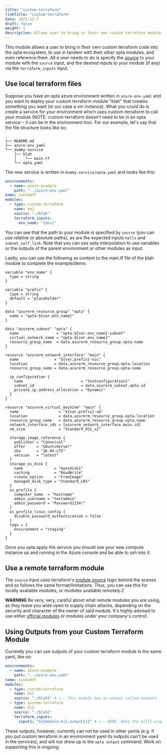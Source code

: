 ```yaml
---
title: "custom-terraform"
linkTitle: "custom-terraform"
date: 2021-12-7
draft: false
weight: 1
description: Allows user to bring in their own custom terraform module
---
```


This module allows a user to bring in their own custom terraform code into the opta ecosystem, to use in tandem with
their other opta modules, and even reference them. All a user needs to do is specify the 
[source](https://www.terraform.io/language/modules/sources#module-sources)
to your module with the `source` input, and the desired inputs to your module (if any) via the 
`terraform_inputs` input.

## Use local terraform files
Suppose you have an opta azure environment written in `azure-env.yaml` and you want to deploy your custom terraform module
"blah" that creates something you want (in our case a vm instance). What you could do is create a service for your
environment which uses custom-terraform to call your module (NOTE: custom-terraform doesn't need to be in an opta 
service-- it can be in the environment too). For our example, let's say that the file structure looks like so:

```
.
├── README.md
├── azure-env.yaml
└── dummy-service
    ├── blah
    │    └── main.tf
    └── opta.yaml
```

The new service is written in `dummy-service/opta.yaml` and looks like this:

```yaml
environments:
  - name: azure-example
    path: "../azure-env.yaml"
name: customtf
modules:
  - type: custom-terraform
    name: vm1
    source: "./blah"
    terraform_inputs:
      env_name: "{env}"
```

You can see that the path to your module is specified by `source` (you can use relative or absolute paths),
as are the expected inputs `hello` and `subnet_self_link`. Note that you can use opta interpolation to use variables or
the outputs of the parent environment or other modules as input.

Lastly, you can use the following as content to the main.tf file of the blah module to complete the example/demo:

```hcl
variable "env_name" {
  type = string
}

variable "prefix" {
  type = string
  default = "placeholder"
}

data "azurerm_resource_group" "opta" {
  name = "opta-${var.env_name}"
}

data "azurerm_subnet" "opta" {
  name                 = "opta-${var.env_name}-subnet"
  virtual_network_name = "opta-${var.env_name}"
  resource_group_name  = data.azurerm_resource_group.opta.name
}

resource "azurerm_network_interface" "main" {
  name                = "${var.prefix}-nic"
  location            = data.azurerm_resource_group.opta.location
  resource_group_name = data.azurerm_resource_group.opta.name

  ip_configuration {
    name                          = "testconfiguration1"
    subnet_id                     = data.azurerm_subnet.opta.id
    private_ip_address_allocation = "Dynamic"
  }
}

resource "azurerm_virtual_machine" "main" {
  name                  = "${var.prefix}-vm"
  location              = data.azurerm_resource_group.opta.location
  resource_group_name   = data.azurerm_resource_group.opta.name
  network_interface_ids = [azurerm_network_interface.main.id]
  vm_size               = "Standard_DS1_v2"

  storage_image_reference {
    publisher = "Canonical"
    offer     = "UbuntuServer"
    sku       = "16.04-LTS"
    version   = "latest"
  }
  storage_os_disk {
    name              = "myosdisk1"
    caching           = "ReadWrite"
    create_option     = "FromImage"
    managed_disk_type = "Standard_LRS"
  }
  os_profile {
    computer_name  = "hostname"
    admin_username = "testadmin"
    admin_password = "Password1234!"
  }
  os_profile_linux_config {
    disable_password_authentication = false
  }
  tags = {
    environment = "staging"
  }
}
```

Once you opta apply the service you should see your new compute instance up and running in the Azure console and be able
to ssh into it.

## Use a remote terraform module
The `source` input uses terraform's [module source](https://www.terraform.io/language/modules/sources#module-sources)
logic behind the scenes and so follows the same format/limitations. Thus, you can use this for locally available modules,
or modules available remotely.Z

**WARNING** Be very, very, careful about what remote modules you are using, as they leave you wide open to supply chain
attacks, depending on the security and character of the owner of said module. It's highly advised to use either 
[official modules](https://registry.terraform.io/browse/modules) or modules under your company's control.

## Using Outputs from your Custom Terraform Module
Currently you can use outputs of your custom terraform module in the same yaml, like so:
```yaml
environments:
  - name: azure-example
    path: "../azure-env.yaml"
name: customtf
modules:
  - type: custom-terraform
    name: hi1
    source: "./blah1" # <-- This module has an output called output1
  - type: custom-terraform
    name: hi2
    source: "./blah2"
    terraform_inputs:
      input1: "${{module.hi1.output1}}" # <-- HERE. Note the ${{}} wrapping
```

These outputs, however, currently can not be used in other yamls (e.g. if you put custom terraform in an environment 
yaml its outputs can't be used in the services), and will not show up in the `opta output` command. Work on supporting 
this is ongoing.